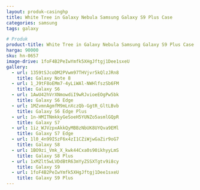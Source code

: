 ```yaml
---
layout: produk-casinghp
title: White Tree in Galaxy Nebula Samsung Galaxy S9 Plus Case
categories: samsung
tags: galaxy

# Produk
product-title: White Tree in Galaxy Nebula Samsung Galaxy S9 Plus Case
harga: 90000
sku: hn-0657
image-drive: 1foF4B2PeIwYmfk5XHgJftgj1Dee1sxeU
gallery:
  - url: 1359tSJcoDM2PVwm97THVjvr5kQlzJRn8
    title: Galaxy Note 8
  - url: 1_J9tF8oEMm7-4yLiWAl-NWHlfszSb6FM
    title: Galaxy S6
  - url: 1AwU42hVrXNmowdiI9wRJvioeEOgPw5bk
    title: Galaxy S6 Edge
  - url: 1MZvmnAgmfM9mLnXczQb-GgtR_GltLBvb
    title: Galaxy S6 Edge Plus
  - url: 1n-HMITNmkkyGeSoeH5YUNZo5asmlGQpR
    title: Galaxy S7
  - url: 1iz_WJVzpxAkkQyMBBzNbUK8UYQva9EMl
    title: Galaxy S7 Edge
  - url: 1l0_4n99ISzF6x4zI1CZiWjwGaZir9oG7
    title: Galaxy S8
  - url: 1BO9zi_Vmk_X_kwk44Cxa0s90ikhyyLmS
    title: Galaxy S8 Plus
  - url: 1xMZlt5wLVDdBtR63mYyZSSXTgtv9i8cy
    title: Galaxy S9
  - url: 1foF4B2PeIwYmfk5XHgJftgj1Dee1sxeU
    title: Galaxy S9 Plus
---
```


